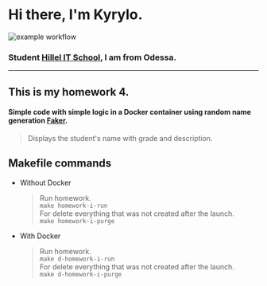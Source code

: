 # Hi there, I'm Kyrylo.
![example workflow](https://github.com/Hillel-i-Python-Pro-i-2022-12-27/homework__kulyk__kyrylo__main/actions/workflows/main-workflow.yml/badge.svg)
### Student [Hillel IT School](https://ithillel.ua/), I am from Odessa.
***
## This is my homework 4.
#### Simple code with simple logic in a Docker container using random name generation [Faker](https://pypi.org/search/?q=faker).
> Displays the student's name with grade and description. 
## Makefile commands
* Without Docker
  > Run homework.\
`make homework-i-run`\
  > For delete everything that was not created after the launch.\
`make homework-i-purge`
* With Docker
  > Run homework.\
`make d-homework-i-run`\
  > For delete everything that was not created after the launch.\
`make d-homework-i-purge`
